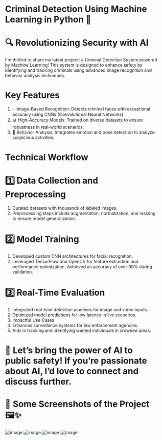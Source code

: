 # Criminal Detection Using Machine Learning in Python 🚨

# 🔍 Revolutionizing Security with AI
I'm thrilled to share my latest project: a Criminal Detection System powered by Machine Learning! This system is designed to enhance safety by identifying and tracking criminals using advanced image recognition and behavior analysis techniques.

# Key Features
1. 💡 Image-Based Recognition: Detects criminal faces with exceptional accuracy using CNNs (Convolutional Neural Networks).
2. 📊 High-Accuracy Models: Trained on diverse datasets to ensure robustness in real-world scenarios.
3. 🧠 Behavior Analysis: Integrates emotion and pose detection to analyze suspicious activities.

# Technical Workflow
# 1️⃣ Data Collection and Preprocessing
1. Curated datasets with thousands of labeled images.
2. Preprocessing steps include augmentation, normalization, and resizing to ensure model generalization.

# 2️⃣ Model Training
1. Developed custom CNN architectures for facial recognition.
2. Leveraged TensorFlow and OpenCV for feature extraction and performance optimization. Achieved an accuracy of over 90% during validation.

# 3️⃣ Real-Time Evaluation
1. Integrated real-time detection pipelines for image and video inputs.
2. Optimized model predictions for low latency in live scenarios.
3. Impactful Use Cases
4. Enhances surveillance systems for law enforcement agencies.
5. Aids in tracking and identifying wanted individuals in crowded areas.

# 🚀 Let’s bring the power of AI to public safety! If you’re passionate about AI, I’d love to connect and discuss further.

# 📸 Some Screenshots of the Project 🖼️✨
![image](https://github.com/user-attachments/assets/6d102563-e6a4-4374-9873-ed80894eca2e)
![image](https://github.com/user-attachments/assets/87386ad1-24ed-4ed4-b8a8-321f9a8144fd)
![image](https://github.com/user-attachments/assets/be142863-58a2-42d1-b514-9045fe6f2714)
![image](https://github.com/user-attachments/assets/72db9e9f-ece9-4d8a-9f23-75020af61c8c)



